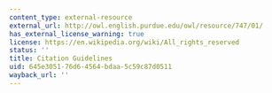 ```yaml
---
content_type: external-resource
external_url: http://owl.english.purdue.edu/owl/resource/747/01/
has_external_license_warning: true
license: https://en.wikipedia.org/wiki/All_rights_reserved
status: ''
title: Citation Guidelines
uid: 645e3051-76d6-4564-bdaa-5c59c87d0511
wayback_url: ''
---
```

